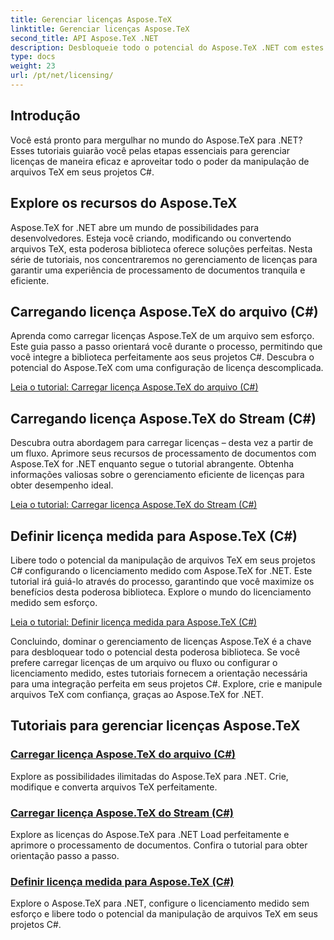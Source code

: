 ```yaml
---
title: Gerenciar licenças Aspose.TeX
linktitle: Gerenciar licenças Aspose.TeX
second_title: API Aspose.TeX .NET
description: Desbloqueie todo o potencial do Aspose.TeX .NET com estes tutoriais. Aprenda a gerenciar licenças, aprimorar o processamento de documentos e explorar possibilidades ilimitadas.
type: docs
weight: 23
url: /pt/net/licensing/
---
```

## Introdução

Você está pronto para mergulhar no mundo do Aspose.TeX para .NET? Esses tutoriais guiarão você pelas etapas essenciais para gerenciar licenças de maneira eficaz e aproveitar todo o poder da manipulação de arquivos TeX em seus projetos C#.

## Explore os recursos do Aspose.TeX

Aspose.TeX for .NET abre um mundo de possibilidades para desenvolvedores. Esteja você criando, modificando ou convertendo arquivos TeX, esta poderosa biblioteca oferece soluções perfeitas. Nesta série de tutoriais, nos concentraremos no gerenciamento de licenças para garantir uma experiência de processamento de documentos tranquila e eficiente.

## Carregando licença Aspose.TeX do arquivo (C#)

Aprenda como carregar licenças Aspose.TeX de um arquivo sem esforço. Este guia passo a passo orientará você durante o processo, permitindo que você integre a biblioteca perfeitamente aos seus projetos C#. Descubra o potencial do Aspose.TeX com uma configuração de licença descomplicada.

[Leia o tutorial: Carregar licença Aspose.TeX do arquivo (C#)](./load-license-from-file-csharp/)

## Carregando licença Aspose.TeX do Stream (C#)

Descubra outra abordagem para carregar licenças – desta vez a partir de um fluxo. Aprimore seus recursos de processamento de documentos com Aspose.TeX for .NET enquanto segue o tutorial abrangente. Obtenha informações valiosas sobre o gerenciamento eficiente de licenças para obter desempenho ideal.

[Leia o tutorial: Carregar licença Aspose.TeX do Stream (C#)](./load-license-from-stream-csharp/)

## Definir licença medida para Aspose.TeX (C#)

Libere todo o potencial da manipulação de arquivos TeX em seus projetos C# configurando o licenciamento medido com Aspose.TeX for .NET. Este tutorial irá guiá-lo através do processo, garantindo que você maximize os benefícios desta poderosa biblioteca. Explore o mundo do licenciamento medido sem esforço.

[Leia o tutorial: Definir licença medida para Aspose.TeX (C#)](./set-metered-license-csharp/)

Concluindo, dominar o gerenciamento de licenças Aspose.TeX é a chave para desbloquear todo o potencial desta poderosa biblioteca. Se você prefere carregar licenças de um arquivo ou fluxo ou configurar o licenciamento medido, estes tutoriais fornecem a orientação necessária para uma integração perfeita em seus projetos C#. Explore, crie e manipule arquivos TeX com confiança, graças ao Aspose.TeX for .NET.
## Tutoriais para gerenciar licenças Aspose.TeX
### [Carregar licença Aspose.TeX do arquivo (C#)](./load-license-from-file-csharp/)
Explore as possibilidades ilimitadas do Aspose.TeX para .NET. Crie, modifique e converta arquivos TeX perfeitamente.
### [Carregar licença Aspose.TeX do Stream (C#)](./load-license-from-stream-csharp/)
Explore as licenças do Aspose.TeX para .NET Load perfeitamente e aprimore o processamento de documentos. Confira o tutorial para obter orientação passo a passo.
### [Definir licença medida para Aspose.TeX (C#)](./set-metered-license-csharp/)
Explore o Aspose.TeX para .NET, configure o licenciamento medido sem esforço e libere todo o potencial da manipulação de arquivos TeX em seus projetos C#.